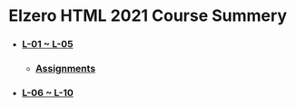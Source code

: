 # Elzero HTML 2021 Course Summery

* ### [L-01 ~ L-05](https://github.com/islamahmedc/Elzero_HTML_2021_Course/wiki/Home---L-01-~-L-05)
    * ### [Assignments](https://github.com/islamahmedc/Elzero_HTML_2021_Course/tree/master/Assignments/L-01~L-05)
* ### [L-06 ~ L-10](https://github.com/islamahmedc/Elzero_HTML_2021_Course/wiki/L-06-~-L-10)